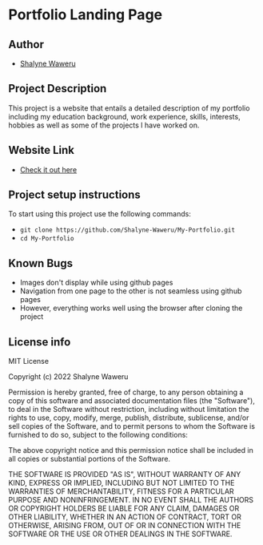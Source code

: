 # Portfolio Landing Page

## Author
- [Shalyne Waweru](https://github.com/Shalyne-Waweru/My-Portfolio.git)

## Project Description
This project is a website that entails a detailed description of my portfolio including my education background, work experience, skills, interests, hobbies as well as some of the projects I have worked on.

## Website Link
- [Check it out here](https://shalyne-waweru.github.io/My-Portfolio/)

## Project setup instructions
To start using this project use the following commands:

- `git clone https://github.com/Shalyne-Waweru/My-Portfolio.git`
- `cd My-Portfolio`

## Known Bugs
- Images don't display while using github pages
- Navigation from one page to the other is not seamless using github pages
- However, everything works well using the browser after cloning the project

## License info
MIT License

Copyright (c) 2022 Shalyne Waweru

Permission is hereby granted, free of charge, to any person obtaining a copy
of this software and associated documentation files (the "Software"), to deal
in the Software without restriction, including without limitation the rights
to use, copy, modify, merge, publish, distribute, sublicense, and/or sell
copies of the Software, and to permit persons to whom the Software is
furnished to do so, subject to the following conditions:

The above copyright notice and this permission notice shall be included in all
copies or substantial portions of the Software.

THE SOFTWARE IS PROVIDED "AS IS", WITHOUT WARRANTY OF ANY KIND, EXPRESS OR
IMPLIED, INCLUDING BUT NOT LIMITED TO THE WARRANTIES OF MERCHANTABILITY,
FITNESS FOR A PARTICULAR PURPOSE AND NONINFRINGEMENT. IN NO EVENT SHALL THE
AUTHORS OR COPYRIGHT HOLDERS BE LIABLE FOR ANY CLAIM, DAMAGES OR OTHER
LIABILITY, WHETHER IN AN ACTION OF CONTRACT, TORT OR OTHERWISE, ARISING FROM,
OUT OF OR IN CONNECTION WITH THE SOFTWARE OR THE USE OR OTHER DEALINGS IN THE
SOFTWARE.
